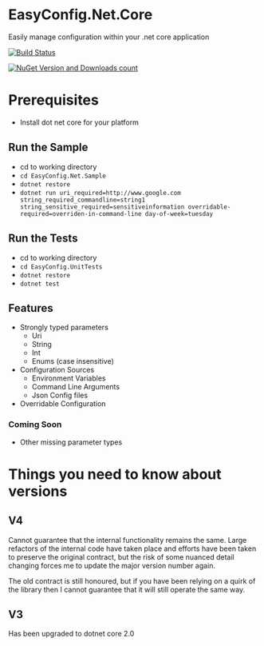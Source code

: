 # EasyConfig.Net.Core

Easily manage configuration within your .net core application

[![Build Status](https://travis-ci.org/cohen990/EasyConfig.Net.Core.svg?branch=master)](https://www.travis-ci.org/cohen990/EasyConfig.Net.Core)

[![NuGet Version and Downloads count](https://buildstats.info/nuget/EasyConfig.Net.Core)](https://www.nuget.org/packages/EasyConfig.Net.Core)

# Prerequisites
- Install dot net core for your platform

## Run the Sample
- cd to working directory
- `cd EasyConfig.Net.Sample`
- `dotnet restore`
- `dotnet run uri_required=http://www.google.com string_required_commandline=string1 string_sensitive_required=sensitiveinformation overridable-required=overriden-in-command-line day-of-week=tuesday`

## Run the Tests
- cd to working directory
- `cd EasyConfig.UnitTests`
- `dotnet restore`
- `dotnet test`

## Features

* Strongly typed parameters
	* Uri
	* String
	* Int
	* Enums (case insensitive)
* Configuration Sources
	* Environment Variables
	* Command Line Arguments
	* Json Config files
* Overridable Configuration

### Coming Soon

* Other missing parameter types

# Things you need to know about versions

## V4
Cannot guarantee that the internal functionality remains the same. Large refactors of the internal code have taken place and efforts have been taken to preserve the original contract, but the risk of some nuanced detail changing forces me to update the major version number again.

The old contract is still honoured, but if you have been relying on a quirk of the library then I cannot guarantee that it will still operate the same way.

## V3
Has been upgraded to dotnet core 2.0
